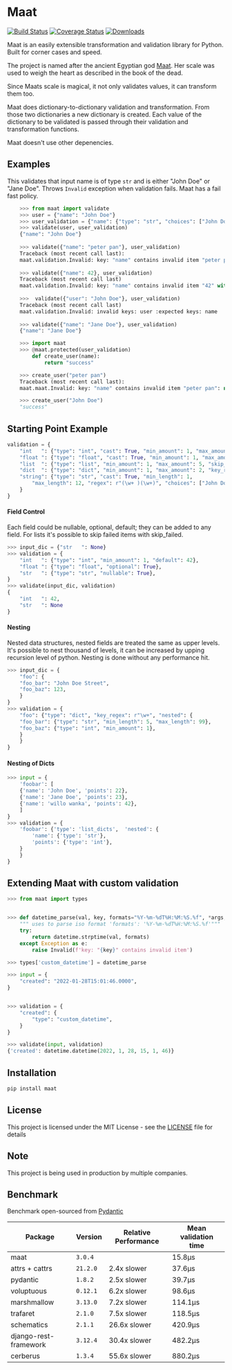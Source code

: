 # Maat
[![Build Status](https://travis-ci.com/Attumm/Maat.svg?branch=main)](https://travis-ci.com/Attumm/Maat)
[![Coverage Status](https://coveralls.io/repos/github/Attumm/Maat/badge.svg)](https://coveralls.io/github/Attumm/Maat)
[![Downloads](https://pepy.tech/badge/maat)](https://pepy.tech/project/maat)

Maat is an easily extensible transformation and validation library for Python.
Built for corner cases and speed.

The project is named after the ancient Egyptian god [Maat](https://en.wikipedia.org/wiki/Maat).
Her scale was used to weigh the heart as described in the book of the dead.

Since Maats scale is magical, it not only validates values, it can transform them too.

Maat does dictionary-to-dictionary validation and transformation.
From those two dictionaries a new dictionary is created.
Each value of the dictionary to be validated is passed through their validation and transformation functions.

Maat doesn't use other depenencies.

## Examples

This validates that input name is of type `str` and is either "John Doe" or "Jane Doe".
Throws `Invalid` exception when validation fails. Maat has a fail fast policy.

```python
    >>> from maat import validate
    >>> user = {"name": "John Doe"}
    >>> user_validation = {"name": {"type": "str", "choices": ["John Doe", "Jane Doe"]}}
    >>> validate(user, user_validation)
    {"name": "John Doe"}
    
    >>> validate({"name": "peter pan"}, user_validation)
    Traceback (most recent call last):
    maat.validation.Invalid: key: "name" contains invalid item "peter pan": not in valid choices ["John Doe", "Jane Doe"]
    
    >>> validate({"name": 42}, user_validation)
    Traceback (most recent call last)
    maat.validation.Invalid: key: "name" contains invalid item "42" with type "int": not of type string
    
    >>>  validate({"user": "John Doe"}, user_validation)
    Traceback (most recent call last)
    maat.validation.Invalid: invalid keys: user :expected keys: name
    
    >>> validate({"name": "Jane Doe"}, user_validation)
    {"name": "Jane Doe"}

    >>> import maat
    >>> @maat.protected(user_validation)
        def create_user(name):
            return "success"

    >>> create_user("peter pan")
    Traceback (most recent call last):
    maat.maat.Invalid: key: "name" contains invalid item "peter pan": not in valid choices ["John Doe", "Jane Doe"]

    >>> create_user("John Doe")
    "success"
```

## Starting Point Example

```python
validation = {
    "int   ": {"type": "int", "cast": True, "min_amount": 1, "max_amount": 150},
    "float ": {"type": "float", "cast": True, "min_amount": 1, "max_amount": 150},
    "list  ": {"type": "list", "min_amount": 1, "max_amount": 5, "skip_failed": True},
    "dict  ": {"type": "dict", "min_amount": 1, "max_amount": 2, "key_regex": r"(\w+)"},
    "string": {"type": "str", "cast": True, "min_length": 1,
        "max_length": 12, "regex": r"(\w+ )(\w+)", "choices": ["John Doe", "Jane Doe"]
    }
}
```

#### Field Control
Each field could be nullable, optional, default; they can be added to any field.
For lists it's possible to skip failed items with skip_failed.
```python
>>> input_dic = {"str   ": None}
>>> validation = {
	"int   ": {"type": "int", "min_amount": 1, "default": 42},
	"float ": {"type": "float", "optional": True},
	"str   ": {"type": "str", "nullable": True},
}
>>> validate(input_dic, validation)
{
    "int   ": 42,
    "str   ": None
}
```
#### Nesting
Nested data structures, nested fields are treated the same as upper levels.
It's possible to nest thousand of levels, it can be increased by upping recursion level of python.
Nesting is done without any performance hit.
```python
>>> input_dic = {
    "foo": {
	"foo_bar": "John Doe Street",
	"foo_baz": 123,
    }
}
>>> validation = {
    "foo": {"type": "dict", "key_regex": r"\w+", "nested": {
	"foo_bar": {"type": "str", "min_length": 5, "max_length": 99},
	"foo_baz": {"type": "int", "min_amount": 1},
	}
    }
}
```

#### Nesting of Dicts
```python
>>> input = {
    'foobar': [
	{'name': 'John Doe', 'points': 22},
	{'name': 'Jane Doe', 'points': 23},
	{'name': 'willo wanka', 'points': 42},
    ]
}
>>> validation = {
    'foobar': {'type': 'list_dicts',  'nested': {
	    'name': {'type': 'str'},
	    'points': {'type': 'int'},
	}
    }
}
```


## Extending Maat with custom validation
```python
>>> from maat import types


>>> def datetime_parse(val, key, formats="%Y-%m-%dT%H:%M:%S.%f", *args, **kwargs):
    """ uses to parse iso format 'formats': '%Y-%m-%dT%H:%M:%S.%f'"""
    try:
        return datetime.strptime(val, formats)
    except Exception as e:
        raise Invalid(f'key: "{key}" contains invalid item')

>>> types['custom_datetime'] = datetime_parse

>>> input = {
    "created": "2022-01-28T15:01:46.0000",
}


>>> validation = {
    "created": {
        "type": "custom_datetime",
    }   
}

>>> validate(input, validation)
{'created': datetime.datetime(2022, 1, 28, 15, 1, 46)}

```


## Installation
```sh
pip install maat
```

## License

This project is licensed under the MIT License - see the [LICENSE](LICENSE) file for details

## Note
This project is being used in production by multiple companies.


## Benchmark

Benchmark open-sourced from [Pydantic](https://github.com/samuelcolvin/pydantic/tree/master/benchmarks)

Package | Version | Relative Performance | Mean validation time
--- | --- | --- | ---
maat | `3.0.4` |  | 15.8μs
attrs + cattrs | `21.2.0` | 2.4x slower | 37.6μs
pydantic | `1.8.2` | 2.5x slower | 39.7μs
voluptuous | `0.12.1` | 6.2x slower | 98.6μs
marshmallow | `3.13.0` | 7.2x slower | 114.1μs
trafaret | `2.1.0` | 7.5x slower | 118.5μs
schematics | `2.1.1` | 26.6x slower | 420.9μs
django-rest-framework | `3.12.4` | 30.4x slower | 482.2μs
cerberus | `1.3.4` | 55.6x slower | 880.2μs
